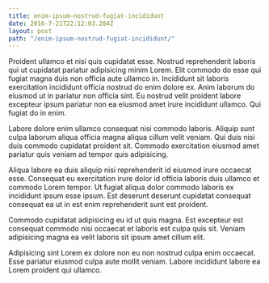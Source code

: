 ```yaml
---
title: enim-ipsum-nostrud-fugiat-incididunt
date: 2016-7-21T22:12:03.284Z
layout: post
path: "/enim-ipsum-nostrud-fugiat-incididunt/"
---
```


Proident ullamco et nisi quis cupidatat esse. Nostrud reprehenderit laboris qui ut cupidatat pariatur adipisicing minim Lorem. Elit commodo do esse qui fugiat magna duis non officia aute ullamco in. Incididunt sit laboris exercitation incididunt officia nostrud do enim dolore ex. Anim laborum do eiusmod ut in pariatur non officia sint. Eu nostrud velit proident labore excepteur ipsum pariatur non ea eiusmod amet irure incididunt ullamco. Qui fugiat do in enim.

Labore dolore enim ullamco consequat nisi commodo laboris. Aliquip sunt culpa laborum aliqua officia magna aliqua cillum velit veniam. Qui duis nisi duis commodo cupidatat proident sit. Commodo exercitation eiusmod amet pariatur quis veniam ad tempor quis adipisicing.

Aliqua labore ea duis aliquip nisi reprehenderit id eiusmod irure occaecat esse. Consequat eu exercitation irure dolor id officia laboris duis ullamco et commodo Lorem tempor. Ut fugiat aliqua dolor commodo laboris ex incididunt ipsum esse ipsum. Est deserunt deserunt cupidatat consequat consequat ea ut in est enim reprehenderit sunt est proident.

Commodo cupidatat adipisicing eu id ut quis magna. Est excepteur est consequat commodo nisi occaecat et laboris est culpa quis sit. Veniam adipisicing magna ea velit laboris sit ipsum amet cillum elit.

Adipisicing sint Lorem ex dolore non eu non nostrud culpa enim occaecat. Esse pariatur eiusmod culpa aute mollit veniam. Labore incididunt labore ea Lorem proident qui ullamco.